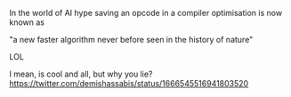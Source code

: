 In the world of AI hype saving an opcode in a compiler optimisation is now  known as

"a new faster algorithm never before seen in the history of nature"

LOL

I mean, is cool and all, but why you lie? https://twitter.com/demishassabis/status/1666545516941803520